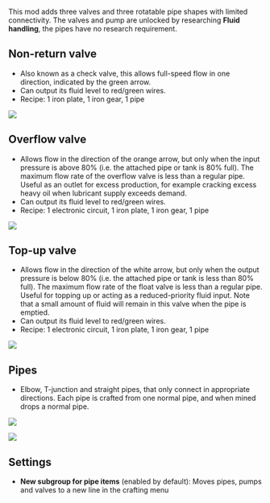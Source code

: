 This mod adds three valves and three rotatable pipe shapes with limited connectivity.
The valves and pump are unlocked by researching **Fluid handling**, the pipes have no research requirement.

## Non-return valve
- Also known as a check valve, this allows full-speed flow in one direction, indicated by the green arrow.
- Can output its fluid level to red/green wires.
- Recipe: 1 iron plate, 1 iron gear, 1 pipe

![](http://i.imgur.com/zBa2TkZ.jpg)

## Overflow valve
- Allows flow in the direction of the orange arrow, but only when the input pressure is above 80% (i.e. the attached pipe or tank is 80% full). The maximum flow rate of the overflow valve is less than a regular pipe.  Useful as an outlet for excess production, for example cracking excess heavy oil when lubricant supply exceeds demand.
- Can output its fluid level to red/green wires.
- Recipe: 1 electronic circuit, 1 iron plate, 1 iron gear, 1 pipe

![](http://i.imgur.com/CeOwHKl.jpg)

## Top-up valve
- Allows flow in the direction of the white arrow, but only when the output pressure is below 80% (i.e. the attached pipe or tank is less than 80% full). The maximum flow rate of the float valve is less than a regular pipe.  Useful for topping up or acting as a reduced-priority fluid input. Note that a small amount of fluid will remain in this valve when the pipe is emptied.
- Can output its fluid level to red/green wires.
- Recipe: 1 electronic circuit, 1 iron plate, 1 iron gear, 1 pipe

![](http://i.imgur.com/Q4E5jA9.jpg)

## Pipes
- Elbow, T-junction and straight pipes, that only connect in appropriate directions. Each pipe is crafted from one normal pipe, and when mined drops a normal pipe.

![](http://i.imgur.com/EmnmdN0.jpg)

![](http://i.imgur.com/pYOMg8A.jpg)

## Settings

- **New subgroup for pipe items** (enabled by default): Moves pipes, pumps and valves to a new line in the crafting menu
